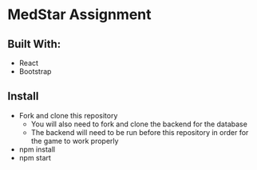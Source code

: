 # MedStar Assignment

## Built With:
 - React
 - Bootstrap

## Install
 - Fork and clone this repository
    - You will also need to fork and clone the backend for the database
    - The backend will need to be run before this repository in order for the game to work properly
 - npm install
 - npm start